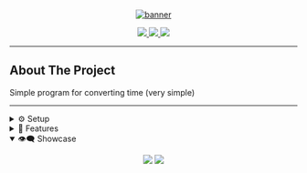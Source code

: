 <!--
           Setup
(CTRL + H) | Link replace:
Edems-DEV = github_username

https://image.com - image
Cv1_TimeConverter = repo_name
-->

<!-- HEADER-->
<br />
<p align="center">
  <a href="https://github.com/Edems-DEV/Cv1_TimeConverter">
    <img src="https://i.imgur.com/L2ouawn.png" alt="banner">
  </a>
</p>

<div align="center">
    <!-- <code>bin</code> for scripts,
    <code>cfg</code> for configs,
    <code>etc</code> for other stuff -->
    <p></p>
    <a href="https://github.com/Edems-DEV/Cv1_TimeConverter/stargazers">
        <img src="https://img.shields.io/github/stars/Edems-DEV/Cv1_TimeConverter?color=yellowgreen&labelColor=%231d2021&style=flat-square">
    </a>
    <a href="https://github.com/Edems-DEV/Cv1_TimeConverter/network/members/">
        <img src="https://img.shields.io/github/forks/Edems-DEV/Cv1_TimeConverter?color=%237dae&labelColor=%231d2021&style=flat-square">
    </a>
    <img src="https://img.shields.io/github/repo-size/Edems-DEV/Cv1_TimeConverter?color=grey&labelColor=%231d2021&style=flat-square">
</div>

---

## About The Project

Simple program for converting time (very simple)

---

<details>
  <summary>⚙️ Setup</summary>

### Prerequisites

- Visual studio `(C#)`

- git
  ```sh
  git version
  ```

### Installation

1. Clone the repo
   ```sh
   git clone https://github.com/Edems-DEV/Cv1_TimeConverter
   ```

### Configure

3. Run it! `[F5]`
4. **_enjoy_**

   <br/>
   </details>

<details>
  <summary>📜 Features</summary>

## Features

- **Converting time** - Converting time from hours to minutes

    <br/>
  </details >

<details open="open">
  <summary>👁‍🗨 Showcase</summary>
  <p align="center">
  <img src="https://i.imgur.com/3wg5BuB.png">
  <img src="https://i.imgur.com/cEWmIX0.png">
  </p>
  <br/>
</details>
